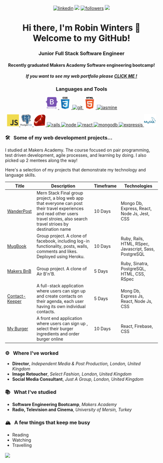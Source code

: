 <div align="center">
 <a href="https://www.linkedin.com/in/robinmwinters/">
    <img alt="linkedin" title="My LinkedIn Page" src="https://img.shields.io/badge/LinkedIn-0077B5?style=for-the-badge&logo=linkedin&logoColor=white"></a>
 <a href="mailto:robinmelsaw@gmail.com">
  <img src="https://img.shields.io/badge/Email-%23D14836?style=for-the-badge&logo=gmail&logoColor=white"/></a>
   <a href="https://github.com/robinucar">
    <img alt="followers" title="Follow me on Github" src="https://img.shields.io/github/followers/robinucar?color=236ad3&labelColor=1155ba&style=for-the-badge&logo=github&label=Follow"/></a>
     <a href="https://www.codewars.com/users/Robin%20Winters">
    <img src="https://img.shields.io/badge/CodeWars-%23AD2C27?style=for-the-badge&logo=codewars&logoColor=white"/></a>
 </div>

<h1 align="center">Hi there, I'm Robin Winters 👋 Welcome to my GitHub!</h1>

<h3 align="center">Junior Full Stack Software Engineer</h3>
<h4 align="center">Recently graduated Makers Academy Software engineering bootcamp!</h4>
<h5 align="center">If you want to see my web portfolio please <a href="https://robin-winters.netlify.app/" target="_blank">CLICK ME !</a></h5>


<h3 align="center">Languages and Tools</h3>
<p align="center"> <a href="https://getbootstrap.com" target="_blank"> <img src="https://raw.githubusercontent.com/devicons/devicon/master/icons/bootstrap/bootstrap-plain-wordmark.svg" alt="bootstrap" width="40" height="40"/> </a> <a href="https://www.w3schools.com/css/" target="_blank"> <img src="https://raw.githubusercontent.com/devicons/devicon/master/icons/css3/css3-original-wordmark.svg" alt="css3" width="40" height="40"/> </a> <a href="https://git-scm.com/" target="_blank"> <img src="https://www.vectorlogo.zone/logos/git-scm/git-scm-icon.svg" alt="git" width="40" height="40"/> </a> </a> <a href="https://www.w3.org/html/" target="_blank"> <img src="https://raw.githubusercontent.com/devicons/devicon/master/icons/html5/html5-original-wordmark.svg" alt="html5" width="40" height="40"/> </a> <a href="https://jasmine.github.io/" target="_blank"> <img src="https://www.vectorlogo.zone/logos/jasmine/jasmine-icon.svg" alt="jasmine" width="40" height="40"/> </a> </p>

<p align="center"> <a href="https://developer.mozilla.org/en-US/docs/Web/JavaScript" target="_blank"> <img src="https://raw.githubusercontent.com/devicons/devicon/master/icons/javascript/javascript-original.svg" alt="javascript" width="40" height="40"/> </a> <a href="https://www.postgresql.org" target="_blank"> <img src="https://raw.githubusercontent.com/devicons/devicon/master/icons/postgresql/postgresql-original-wordmark.svg" alt="postgresql" width="40" height="40"/> </a> <a href="https://www.ruby-lang.org/en/" target="_blank"> <img src="https://raw.githubusercontent.com/devicons/devicon/master/icons/ruby/ruby-original.svg" alt="ruby" width="40" height="40"/> </a> <a href="https://rubyonrails.org/" target="_blank"> <img src="https://upload.wikimedia.org/wikipedia/commons/thumb/6/62/Ruby_On_Rails_Logo.svg/1200px-Ruby_On_Rails_Logo.svg.png" alt="rails" width="40" height="40"/> </a> <a href="https://nodejs.org/en/" target="_blank"> <img src="https://icon-library.com/images/node-js-icon/node-js-icon-5.jpg" alt="node" width="40" height="40"/> </a> <a href="https://reactjs.org/" target="_blank"> <img src="https://upload.wikimedia.org/wikipedia/commons/thumb/a/a7/React-icon.svg/2300px-React-icon.svg.png" alt="react" width="40" height="40"/> </a> <a href="https://www.mongodb.com" target="_blank"> <img src="https://cdn.worldvectorlogo.com/logos/mongodb-icon-1.svg" alt="mongodb" width="40" height="40"/> </a> <a href="https://expressjs.com/" target="_blank"> <img src="https://w7.pngwing.com/pngs/545/451/png-transparent-node-js-express-js-javascript-solution-stack-web-application-others-angle-text-rectangle-thumbnail.png" alt="expressjs" width="40" height="40"/> </a> <a href="https://dev.mysql.com/doc/" target="_blank"> <img src="https://raw.githubusercontent.com/devicons/devicon/master/icons/mysql/mysql-plain-wordmark.svg" alt="mysql" width="40" height="40"/> </a> </p>

### 🛠 &nbsp; Some of my web development projects...

I studied at Makers Academy. The course focused on pair programming, test driven development, agile processes, and learning by doing. I also picked up 2 mentees along the way!


Here's a selection of my projects that demonstrate my technology and language skills.

| Title    | Description |Timeframe| Technologies|
| -------- | --------|--------| -------- |
|[WanderPost][1]| Mern Stack Final group project, a blog web app that everyone can post their travel experiences and read other users travel stroies, also search travel strioes by destination name |10 Days|Mongo Db, Express, React, Node Js, Jest, CSS|
| [MugBook][2]|Group project. A clone of facebook, including log-in functionality, posts, walls, comments and likes. Deployed using Heroku.|10 Days|Ruby, Rails, HTML, RSpec, Javascript, Sass, PostgreSQL|
| [Makers BnB][3]|Group project. A clone of Air B'n'B.|5 Days|Ruby, Sinatra, PostgreSQL, HTML, CSS, RSpec|
| [Contact-Keeper][4]|A full-stack application where users can sign up and create contacts on their agenda, each user having its own individual contacts.|5 Days|Mong Db, Express Js, React, Node Js, CSS|
| [My Burger][5]|A front end application where users can sign up , select their burger ingredients and order burger online|10 Days|React, Firebase, CSS|



[1]:https://github.com/robinucar/travel-log
[2]:https://github.com/robinucar/acebook-mugbook
[3]:https://github.com/robinucar/Makersbnb
[4]:https://github.com/robinucar/contact-manager-app
[5]:https://github.com/robinucar/MyBurger

### ⚙️ &nbsp; Where I've worked

 * <strong>Director</strong>, <em>Independent Media & Post Production, London, United Kingdom</em>
 * <strong>Image Retoucher</strong>, <em>Select Fashion, London, United Kingdom</em>
 * <strong>Social Media Consultant</strong>, <em>Just A Group, London, United Kingdom</em>

### 📚 &nbsp; What I've studied

 * <strong>Software Engineering Bootcamp</strong>, <em>Makers Academy</em>
 * <strong>Radio, Television and Cinema</strong>, <em>University of Mersin, Turkey</em>


### 🏔 &nbsp; A few things that keep me busy
* Reading
* Watching
* Travelling



<!-- ## Education

#### Makers Academy (Aug 2021 to Nov 2021)
- Use short descriptions of what you did and a skill you used. (Similar to format from the 'Work Experience' section above)
- e.g Frequently used paring in order to problemsolve effeciently, requiring teamwork and communication.
- you might also mention aspects some other skills/knowledge listed below: 
- OOP, TDD, MVC, DDD
- Agile/XP
- Ruby, Rails, JavaScript
- RSpec, Jasmine



TECHNICAL PROFICIENCIES
•JavaScript
•React 
•YARN 
•NoSQL 
•Material 
•Jest 
•Linux 
•Agile
•Redux
•Ruby
•Rails
•Sinetra
•API
•Node.js
•MongoDB 
•Webpack 
•Pupeteer
•Ubuntu 
•Photoshop 
•Version Control
 -->
<a href="https://github.com/robinucar">
  <img align="center" src="https://github-readme-stats.vercel.app/api?username=robinucar&show_icons=true&line_height=27&count_private=true&title_color=ffffff&text_color=c9cacc&icon_color=2bbc8a&bg_color=1d1f21%22%20alt=%22Martin%27s%20GitHub%20Stats%22" />
</a>

